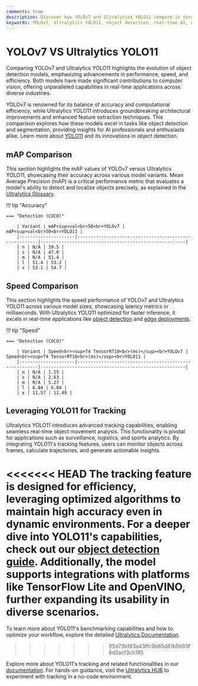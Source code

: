 ```yaml
---
comments: true
description: Discover how YOLOv7 and Ultralytics YOLO11 compare in terms of speed, accuracy, and efficiency for real-time AI applications. Dive into their performance metrics, advancements in object detection, and adaptability for edge AI and computer vision tasks.
keywords: YOLOv7, Ultralytics YOLO11, object detection, real-time AI, edge AI, computer vision, AI model comparison, YOLO series
---
```


# YOLOv7 VS Ultralytics YOLO11

Comparing YOLOv7 and Ultralytics YOLO11 highlights the evolution of object detection models, emphasizing advancements in performance, speed, and efficiency. Both models have made significant contributions to computer vision, offering unparalleled capabilities in real-time applications across diverse industries.

YOLOv7 is renowned for its balance of accuracy and computational efficiency, while Ultralytics YOLO11 introduces groundbreaking architectural improvements and enhanced feature extraction techniques. This comparison explores how these models excel in tasks like object detection and segmentation, providing insights for AI professionals and enthusiasts alike. Learn more about [YOLO11](https://docs.ultralytics.com/models/yolo11/) and its innovations in object detection.

## mAP Comparison

This section highlights the mAP values of YOLOv7 versus Ultralytics YOLO11, showcasing their accuracy across various model variants. Mean Average Precision (mAP) is a critical performance metric that evaluates a model's ability to detect and localize objects precisely, as explained in the [Ultralytics Glossary](https://www.ultralytics.com/glossary/mean-average-precision-map).

!!! tip "Accuracy"

    === "Detection (COCO)"

    	| Variant | mAP<sup>val<br>50<br>YOLOv7 | mAP<sup>val<br>50<br>YOLO11 |
    	|---------------------|-------------------------------------------------------|-------------------------------------------------------|
    	| n | N/A | 39.5 |
    	| s | N/A | 47.0 |
    	| m | N/A | 51.4 |
    	| l | 51.4 | 53.2 |
    	| x | 53.1 | 54.7 |

## Speed Comparison

This section highlights the speed performance of YOLOv7 and Ultralytics YOLO11 across various model sizes, showcasing latency metrics in milliseconds. With Ultralytics YOLO11 optimized for faster inference, it excels in real-time applications like [object detection](https://docs.ultralytics.com/tasks/detect/) and [edge deployments](https://docs.ultralytics.com/guides/model-deployment-options/).

!!! tip "Speed"

    === "Detection (COCO)"

    	| Variant | Speed<br><sup>T4 TensorRT10<br>(ms)</sup><br>YOLOv7 | Speed<br><sup>T4 TensorRT10<br>(ms)</sup><br>YOLO11 |
    	|---------------------|-------------------------------------------------------|-------------------------------------------------------|
    	| n | N/A | 1.55 |
    	| s | N/A | 2.63 |
    	| m | N/A | 5.27 |
    	| l | 6.84 | 6.84 |
    	| x | 11.57 | 12.49 |

## Leveraging YOLO11 for Tracking

Ultralytics YOLO11 introduces advanced tracking capabilities, enabling seamless real-time object movement analysis. This functionality is pivotal for applications such as surveillance, logistics, and sports analytics. By integrating YOLO11's tracking features, users can monitor objects across frames, calculate trajectories, and generate actionable insights.

<<<<<<< HEAD
The tracking feature is designed for efficiency, leveraging optimized algorithms to maintain high accuracy even in dynamic environments. For a deeper dive into YOLO11's capabilities, check out our [object detection guide](https://www.ultralytics.com/blog/how-to-use-ultralytics-yolo11-for-object-detection). Additionally, the model supports integrations with platforms like TensorFlow Lite and OpenVINO, further expanding its usability in diverse scenarios.
=======
To learn more about YOLO11's benchmarking capabilities and how to optimize your workflow, explore the detailed [Ultralytics Documentation](https://docs.ultralytics.com/guides/yolo-performance-metrics/).

> > > > > > > 95d73b193a43ffc9b65d81b5b93f6d2acf3cb195

Explore more about YOLO11's tracking and related functionalities in our [documentation](https://docs.ultralytics.com/). For hands-on guidance, visit the [Ultralytics HUB](https://www.ultralytics.com/hub) to experiment with tracking in a no-code environment.
